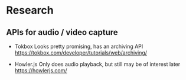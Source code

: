 # Research

## APIs for audio / video capture

- Tokbox
  Looks pretty promising, has an archiving API
  https://tokbox.com/developer/tutorials/web/archiving/

- Howler.js
  Only does audio playback, but still may be of interest later
  https://howlerjs.com/

